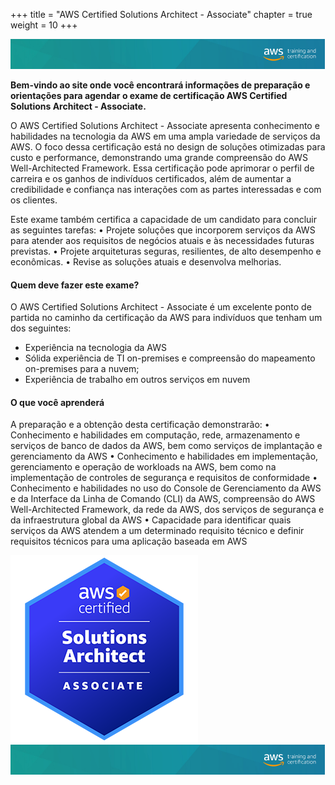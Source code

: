+++ 
title = "AWS Certified Solutions Architect - Associate" 
chapter = true 
weight = 10
+++

<img src="images/logo-bar.png" alt="drawing"/>

**Bem-vindo ao site onde você encontrará informações de preparação e orientações para agendar o exame de certificação AWS Certified Solutions Architect - Associate.**

O AWS Certified Solutions Architect - Associate apresenta conhecimento e habilidades na tecnologia da AWS em uma ampla variedade de serviços da AWS. O foco dessa certificação está no design de soluções otimizadas para custo e performance, demonstrando uma grande compreensão do AWS Well-Architected Framework. Essa certificação pode aprimorar o perfil de carreira e os ganhos de indivíduos certificados, além de aumentar a credibilidade e confiança nas interações com as partes interessadas e com os clientes.

Este exame também certifica a capacidade de um candidato para concluir as seguintes tarefas:
•	Projete soluções que incorporem serviços da AWS para atender aos requisitos de negócios atuais e às necessidades futuras previstas. 
•	Projete arquiteturas seguras, resilientes, de alto desempenho e econômicas. 
•	Revise as soluções atuais e desenvolva melhorias.


#### Quem deve fazer este exame?

O AWS Certified Solutions Architect - Associate é um excelente ponto de partida no caminho da certificação da AWS para indivíduos que tenham um dos seguintes:
- Experiência na tecnologia da AWS
- Sólida experiência de TI on-premises e compreensão do mapeamento on-premises para a nuvem;
- Experiência de trabalho em outros serviços em nuvem


#### O que você aprenderá

A preparação e a obtenção desta certificação demonstrarão:
•	Conhecimento e habilidades em computação, rede, armazenamento e serviços de banco de dados da AWS, bem como serviços de implantação e gerenciamento da AWS
•	Conhecimento e habilidades em implementação, gerenciamento e operação de workloads na AWS, bem como na implementação de controles de segurança e requisitos de conformidade
•	Conhecimento e habilidades no uso do Console de Gerenciamento da AWS e da Interface da Linha de Comando (CLI) da AWS, compreensão do AWS Well-Architected Framework, da rede da AWS, dos serviços de segurança e da infraestrutura global da AWS
•	Capacidade para identificar quais serviços da AWS atendem a um determinado requisito técnico e definir requisitos técnicos para uma aplicação baseada em AWS



<img src="images/saa-logo.png" alt="drawing"/>

<img src="images/logo-bar.png" alt="drawing"/>